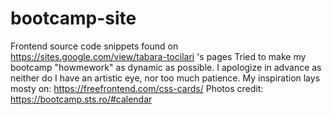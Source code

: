 # bootcamp-site
Frontend source code snippets found on https://sites.google.com/view/tabara-tocilari 's pages
Tried to make my bootcamp "howmework" as dynamic as possible. I apologize in advance as neither do I have an artistic eye, nor too much patience.
My inspiration lays mosty on: https://freefrontend.com/css-cards/
Photos credit: https://bootcamp.sts.ro/#calendar 
